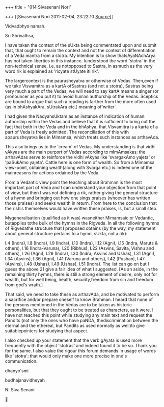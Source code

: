 +++
title = "014 Sivasenani Nori"

+++
[[Sivasenani Nori	2011-02-04, 23:22:10 [Source](https://groups.google.com/g/bvparishat/c/tLU7mvXUYkE)]]



Vidvadbhyo namah.  

Sri Shrivathsa,



I have taken the context of the sUkta being commentated upon and submit that, that ought to remain the context and not the context of differentiation of a Veda mantra from a stotra. My intention is to show thatsAyaNAchArya has not taken liberties in this instance. Iunderstood the word 'stotra' in the non-technical sense, i.e. as notopposed to Sastra, in asmuch as the very word rik is explained as 'ricyate stUyate iti rik'.



The largercontext is the paurusheyatva or otherwise of Vedas. Then,even if we take Viswamitra as a kartA ofSastras (and not a stotra), Sastras being very much a part of the Vedas, we will need to say kartA means a singer (or pronouncer as you put it) to avoid human authorship of the Vedas. Sceptics are bound to argue that such a reading is farther from the more often used (as in bhAshyakAra, sUtrakAra etc.) meaning of'writer'.

  
I had given the NadyahsUktam as an instance of indication of human authorship within the Vedas and believe that it is sufficient to bring out the fact that both in the Veda and in the bhAshya, that Visvamitra is a karta of a part of Veda is freely admitted. The reconciliation of this with apaurusheyatva lies in Mimamsa, which treats such instances as arthavAda.



This also brings us to the 'cream' of Vedas. My understanding is that vidhi vAkyas are the main purport of Vedas according to mImAmsakas; the arthavAdas serve to reinforce the vidhi vAkyas like 'svargakAmo yajeta' or 'paSukAmo yajeta'. Cattle here is one form of wealth. So from a Mimamsa view-point, obtaining wealth(along with Svarga etc.) is indeed one of the mainreasons for actions ordained by the Veda.



From a Vedantic view point the teaching about Brahman is the most important part of Veda and I can understand your objection from that point of view, but then I was not defining a rik, rather giving the general structure of a hymn and bringing out how one sings praises (whoever has written those praises) and seeks wealth in return. From here to the conclusion that the rishis themselves would have written these praises, is, but a small step.



Mygeneralisation (qualified as it was) wasneither Mimamsaic or Vedantic, butapplies tothe bulk of the hymns in the Rigveda. In all the following hymns of Rigvedathe structure that I proposed obtains (by the way, my statement about general structure pertains to a hymn, sUkta, not a rik):



I.4 (Indra), I.8 (Indra), I.9 (Indra), I.10 (Indra), I.12 (Agni), I.15 (Indra, Maruts & others), I.16 (Indra-Varuna), I.20 (Ribhus), I.22 (Asvins, Savita, Vishnu and others), I.26 (Agni), I.29 (Indra), I.30 (Indra, Asvins and Ushas), I.31 (Agni), I.34 (Asvins), I.36 (Agni), I.41 (Varuna and others), I.42 (Pushan), I.47 (Asvins), I.48 (Ushas), I.49 (Ushas), I.51 (Indra). The list can go on but I guess the above 21 give a fair idea of what I suggested. \[As an aside, in the remaining thirty hymns, there is still a strong element of desire, only not for wealth, but for well being, health, security,freedom from sin and freedom from god's wrath.\]



That said, we need to take these as arthavAda, and be motivated to perform a sacrifice and/or prepare oneself to know Brahman. I heard that none of the persons mentioned in the Vedas are to be taken as historic personalities, but that they ought to be treated as characters, as it were. I have not reached this point while studying any main text and request the Pandits (not only the ones who have paNDA, thediscrimination between the eternal and the ethereal, but Pandits as used normally as well)to give suitablepointers for studying that aspect.



I also checked up your statement that the verb gAyata is used more frequently with the object 'stotras' and indeed found it to be so. Thank you for the same. I also value the rigour this forum demands in usage of words like 'stotra'; that would only make one more precise in one's communication.



dhanyo'smi

budhajanavidheyah

N. Siva Senani



